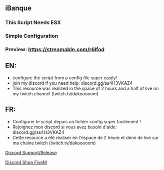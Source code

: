 ## iBanque

### This Script Needs ESX
### Simple Configuration
### Preview: https://streamable.com/r6lfod

## EN:

- configure the script from a config file super easily!
- join my discord if you need help: discord.gg/ss4H3VKAZ4
- This resource was realized in the space of 2 hours and a half of live on my twitch channel (twitch.tv/dakooooom)

## FR:

- Configurer le script depuis un fichier config super facilement !
- Rejoignez mon discord si vous avez besoin d'aide: discord.gg/ss4H3VKAZ4
- Cette resource a été réaliser en l'espace de 2 heure et demi de live sur ma chaine twitch (twitch.tv/dakooooom)

[Discord Support/Release](https://discord.gg/EBfXQ94ewu)

[Discord Shop FiveM](https://discord.gg/mUmeeUsFcU)
